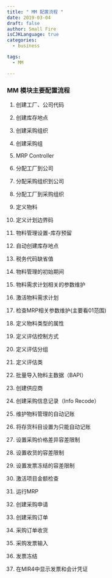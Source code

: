 ```yaml
---
title: " MM 配置流程 "
date: 2019-03-04
draft: false
author: Small Fire
isCJKLanguage: true
categories: 
  - business

tags: 
  - MM

---
```


### MM 模块主要配置流程

1. 创建工厂、公司代码
2. 创建库存地点
3. 创建采购组织
4. 创建采购组
5. MRP Controller
6. 分配工厂到公司
7. 分配采购组织到公司
8. 分配工厂到采购组织
9. 定义物料
10. 定义计划边界码
11. 物料管理设置-库存预留
12. 自动创建库存地点
13. 税务代码缺省值
14. 物料管理的初始期间
15. 物料需求计划相关的参数维护
16. 激活物料需求计划
17. 检查MRP相关参数维护(主要看01范围)
18. 定义物料类型的属性
19. 定义评估控制方式
20. 定义评估分组
21. 定义评估类

22. 批量导入物料主数据（BAPI）

23. 创建供应商

24. 创建采购信息记录（Info Recode）

25. 维护物料管理的自动记账

26. 将存货科目设置为只能自动记账

27. 设置采购价格差异容差限制

28. 设置收货的容差限制

29. 设置发票冻结的容差限制

30. 激活项目金额检查

31. 运行MRP

32. 创建采购申请

33. 创建采购订单

34. 采购订单收货

35. 采购发票输入

36. 发票冻结

37. 在MIR4中显示发票和会计凭证